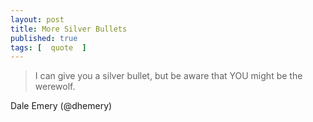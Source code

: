 ```yaml
---
layout: post
title: More Silver Bullets
published: true 
tags: [  quote  ]
---
```


> I can give you a silver bullet, but be aware that YOU might be the werewolf.

Dale Emery (@dhemery)


